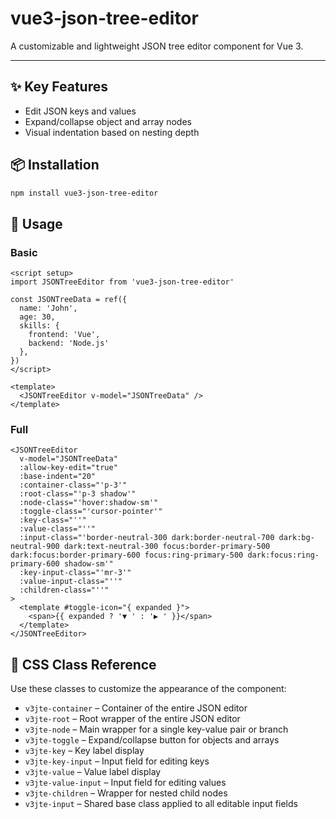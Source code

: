# vue3-json-tree-editor

A customizable and lightweight JSON tree editor component for Vue 3.  

---

## ✨ Key Features

- Edit JSON keys and values
- Expand/collapse object and array nodes
- Visual indentation based on nesting depth

## 📦 Installation

```bash
npm install vue3-json-tree-editor
```

## 🚀 Usage

### Basic

```vue
<script setup>
import JSONTreeEditor from 'vue3-json-tree-editor'

const JSONTreeData = ref({
  name: 'John',
  age: 30,
  skills: {
    frontend: 'Vue',
    backend: 'Node.js'
  },
})
</script>

<template>
  <JSONTreeEditor v-model="JSONTreeData" />
</template>
```

### Full

```vue
<JSONTreeEditor
  v-model="JSONTreeData"
  :allow-key-edit="true"
  :base-indent="20"
  :container-class="'p-3'"
  :root-class="'p-3 shadow'"
  :node-class="'hover:shadow-sm'"
  :toggle-class="'cursor-pointer'"
  :key-class="''"
  :value-class="''"
  :input-class="'border-neutral-300 dark:border-neutral-700 dark:bg-neutral-900 dark:text-neutral-300 focus:border-primary-500 dark:focus:border-primary-600 focus:ring-primary-500 dark:focus:ring-primary-600 shadow-sm'"
  :key-input-class="'mr-3'"
  :value-input-class="''"
  :children-class="''"
>
  <template #toggle-icon="{ expanded }">
    <span>{{ expanded ? '▼ ' : '▶ ' }}</span>
  </template>
</JSONTreeEditor>
```

## 🧩 CSS Class Reference

Use these classes to customize the appearance of the component:

- `v3jte-container` – Container of the entire JSON editor
- `v3jte-root` – Root wrapper of the entire JSON editor
- `v3jte-node` – Main wrapper for a single key-value pair or branch
- `v3jte-toggle` – Expand/collapse button for objects and arrays
- `v3jte-key` – Key label display
- `v3jte-key-input` – Input field for editing keys
- `v3jte-value` – Value label display
- `v3jte-value-input` – Input field for editing values
- `v3jte-children` – Wrapper for nested child nodes
- `v3jte-input` – Shared base class applied to all editable input fields
